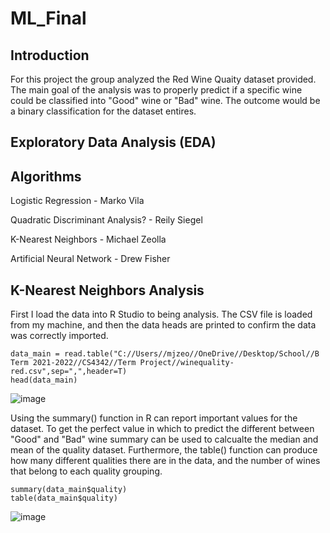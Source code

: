 # ML_Final

## Introduction
For this project the group analyzed the Red Wine Quaity dataset provided. The main goal of the analysis was to properly predict if a specific wine could be classified into "Good" wine or "Bad" wine. The outcome would be a binary classification for the dataset entires. 

## Exploratory Data Analysis (EDA)



## Algorithms

Logistic Regression - Marko Vila

Quadratic Discriminant Analysis? - Reily Siegel

K-Nearest Neighbors - Michael Zeolla

Artificial Neural Network - Drew Fisher


## K-Nearest Neighbors Analysis

First I load the data into R Studio to being analysis. 
The CSV file is loaded from my machine, and then the data heads are printed to confirm the data was correctly imported.

```
data_main = read.table("C://Users//mjzeo//OneDrive//Desktop/School//B Term 2021-2022//CS4342//Term Project//winequality-red.csv",sep=",",header=T)
head(data_main)
```
![image](https://user-images.githubusercontent.com/62816869/146108432-2f35ca8b-d207-4dad-bf2d-dfad65c03c9d.png)

Using the summary() function in R can report important values for the dataset. To get the perfect value in which to predict the different between "Good" and "Bad" wine summary can be used to calcualte the median and mean of the quality dataset. 
Furthermore, the table() function can produce how many different qualities there are in the data, and the number of wines that belong to each quality grouping.

```
summary(data_main$quality)
table(data_main$quality)
```
![image](https://user-images.githubusercontent.com/62816869/146109179-f3071863-6be7-416f-9600-e5cdc8cfcfb6.png)

